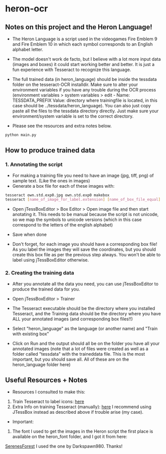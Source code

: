 # heron-ocr

## Notes on this project and the Heron Language!

- The Heron Language is a script used in the videogames Fire Emblem 9 and Fire Emblem 10 in which each symbol corresponds to an English alphabet letter.

- The model doesn't work de facto, but I believe with a lot more input data (images and boxes) it could start working better and better. It is just a fun experience with Tesseract to recognize this language.

- The full trained data (in heron_language) should be inside the tessdata folder on the tesseract-OCR installdir. Make sure to alter your environment variables if you have any trouble during the OCR process (environment variables > system variables > edit - Name: TESSDATA_PREFIX Value: directory where trainingfile is located, in this case should be ../tessdata/heron_language). You can also just copy paste all the files to the tessdata directory directly. Just make sure your environment/system variable is set to the correct directory.

- Please see the resources and extra notes below.

```bash
python main.py
```

## How to produce trained data

### 1. Annotating the script

- For making a training file you need to have an image (jpg, tiff, png) of sample text. (Like the ones in images)
- Generate a box file for each of these images with:

```bash
tesseract own.std.exp0.jpg own.std.exp0 makebox
tesseract [name_of_image_for_label.extension] [name_of_box_file_equal] makebox
```

- Open jTessBoxEditor > Box Editor > Open image file and then start anotating it. This needs to be manual because the script is not unicode, so we map the symbols to unicode versions (which in this case correspond to the letters of the english alphabet)

- Save when done

- Don't forget, for each image you should have a corresponding box file! As you label the images they will save the coordinates, but you should create this box file as per the previous step always. You won't be able to label using jTessBoxEditor otherwise.

### 2. Creating the training data

- After you annotate all the data you need, you can use jTessBoxEditor to produce the trained data for you.

- Open jTessBoxEditor > Trainer

- The Tesseract executable should be the directory where you installed Tesseract, and the Training data should be the directory where you have ALL your annotated images (and corresponding box files!!)

- Select "heron_language" as the language (or another name) and "Train with existing box"

- Click on Run and the output should all be on the folder you have all your annotated images (note that a lot of files were created as well as a folder called "tessdata" with the traineddata file. This is the most important, but you should save all. All of these are on the heron_language folder here)

## Useful Resources + Notes

- Resources I consulted to make this:

1. Train Tesseract to label icons: [here](https://stackoverflow.com/questions/57995023/train-tesseract-to-label-icons)
2. Extra Info on training Tesseract (manually): [here](https://medium.com/apegroup-texts/training-tesseract-for-labels-receipts-and-such-690f452e8f79) I recommend using JTessBox instead as described above if trouble arise (my case).

- Important:

1. The font I used to get the images in the Heron script the first place is available on the heron_font folder, and I got it from here:

[SerenesForest](https://serenesforest.net/path-of-radiance/miscellaneous/ancient-language/) I used the one by Darkspawn980. Thanks!

